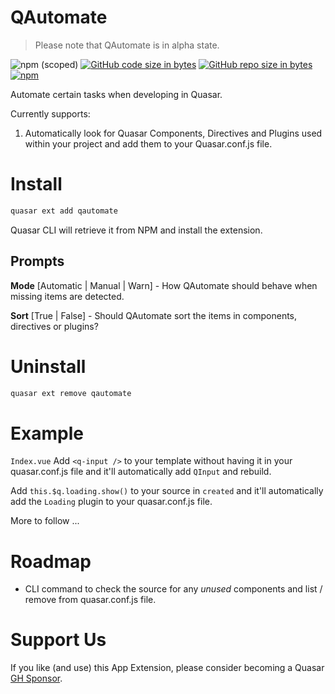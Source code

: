 QAutomate
===

> Please note that QAutomate is in alpha state.

![npm (scoped)](https://img.shields.io/npm/v/quasar-app-extension-qautomate.svg?style=plastic)
[![GitHub code size in bytes](https://img.shields.io/github/languages/code-size/webnoob/app-extension-qautomate.svg)]()
[![GitHub repo size in bytes](https://img.shields.io/github/repo-size/webnoob/app-extension-qautomate.svg)]()
[![npm](https://img.shields.io/npm/dt/@quasar/quasar-app-extension-qautomate.svg)](https://www.npmjs.com/package/quasar-app-extension-qautomate)

Automate certain tasks when developing in Quasar.

Currently supports:

1. Automatically look for Quasar Components, Directives and Plugins used within your project and add them to your Quasar.conf.js file.

# Install
```bash
quasar ext add qautomate
```
Quasar CLI will retrieve it from NPM and install the extension.

## Prompts

**Mode** [Automatic | Manual | Warn] - How QAutomate should behave when missing items are detected.

**Sort** [True | False] - Should QAutomate sort the items in components, directives or plugins?

# Uninstall
```bash
quasar ext remove qautomate
```

# Example

`Index.vue`
Add `<q-input />` to your template without having it in your quasar.conf.js file and it'll automatically add `QInput` and rebuild.

Add `this.$q.loading.show()` to your source in `created` and it'll automatically add the `Loading` plugin to your quasar.conf.js file.

More to follow ...

# Roadmap
* CLI command to check the source for any *unused* components and list / remove from quasar.conf.js file.

# Support Us
If you like (and use) this App Extension, please consider becoming a Quasar [GH Sponsor](https://donate.quasar.dev).

